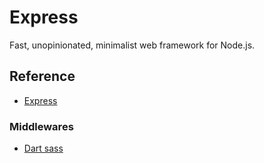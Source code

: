 # Express

Fast, unopinionated, minimalist web framework for Node.js.

## Reference

- [Express](https://expressjs.com/ja/)

### Middlewares

- [Dart sass](https://github.com/Colbyjdx/express-dart-sass)
